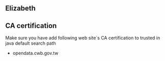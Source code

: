 Elizabeth
---

CA certification
---
Make sure you have add following web site\`s CA certification to trusted in java default search path

- opendata.cwb.gov.tw
